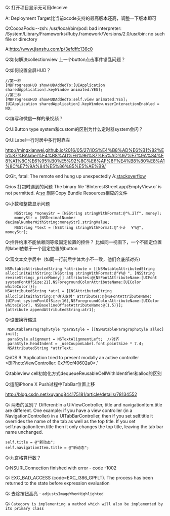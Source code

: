 Q: 打开项目显示无可用deceive

A: Deployment Target比当前xcode支持的最高版本还高，调整一下版本即可

Q:CocoaPods:--zsh: /usr/local/bin/pod: bad interpreter: /System/Library/Frameworks/Ruby.framework/Versions/2.0/usr/bin: no such file or directory

A:http://www.jianshu.com/p/3efdffc136c0

Q:如何解决collectionview 上一个button点击事件错乱问题？

Q:如何设置全屏HUD？

```
//第一种
[MBProgressHUD showHUDAddedTo:[UIApplication sharedApplication].keyWindow animated:YES];
//第二种
[MBProgressHUD showHUDAddedTo:self.view animated:YES];
[UIApplication sharedApplication].keyWindow.userInteractionEnabled = NO;
```

Q:编写和微信一样的录视频？

Q:UIButton type system和custom的区别为什么定时器system会闪？

Q:UILabel一行时居中多行时靠左

http://mingxianwei.github.io/2016/05/27/iOS%E4%B8%AD%E6%B1%82%E5%87%BAlabel%E4%B8%AD%E6%96%87%E5%AD%97%E7%9A%84%E8%A1%8C%E6%95%B0%E5%92%8C%E6%AF%8F%E4%B8%80%E8%A1%8C%E7%9A%84%E5%86%85%E5%AE%B9/

Q:Git, fatal: The remote end hung up unexpectedly
A:[stackoverflow](https://stackoverflow.com/questions/15240815/git-fatal-the-remote-end-hung-up-unexpectedly)

Q:ios 打包时遇到的问题 The binary file 'BInterestStreet.app/EmptyView.o' is not permitted. 
A:[so](https://stackoverflow.com/questions/20251252/invalid-bundle-structure-the-app-may-contain-only-one-executable-file)
删除Copy Bundle Resources相应的文件

Q:小数和整数显示问题

```
    NSString *moneyStr = [NSString stringWithFormat:@"%.2lf", money];
    moneyStr = [NSDecimalNumber decimalNumberWithString:moneyStr].stringValue;
    NSString *text = [NSString stringWithFormat:@"小计  ￥%@", moneyStr];
```

Q:控件约束不能依赖同等级固定位置的控件？
比如同一视图下，一个不固定位置的label依赖于一个固定位置的button

Q:富文本文字居中（如同一行前后字体大小不一致，他们会底部对齐）

```
NSMutableAttributedString *attribute = [[NSMutableAttributedString alloc]initWithString:[NSString stringWithFormat:@"¥%@ ", [NSString reviseString:_priceMoney]] attributes:@{NSFontAttributeName:[UIFont systemFontOfSize:21],NSForegroundColorAttributeName:[UIColor whiteColor]}];    
NSAttributedString *atr1 = [[NSAttributedString alloc]initWithString:@"确认支付" attributes:@{NSFontAttributeName:[UIFont systemFontOfSize:16],NSForegroundColorAttributeName:[UIColor whiteColor], NSBaselineOffsetAttributeName:@(1.5)}];
[attribute appendAttributedString:atr1];
```

Q:设置换行缩进

```
 NSMutableParagraphStyle *paraStyle = [[NSMutableParagraphStyle alloc] init];
 paraStyle.alignment = NSTextAlignmentLeft;  //对齐
 paraStyle.headIndent = _useCouponLabel.font.pointSize * 7.4;
 NSAttributedString *attrText;
```

Q:iOS 9 'Application tried to present modally an active controller <BIPhotoViewController: 0x7f9cf40602a0>.'


Q:tableview cell初始化方式dequeueReusableCellWithIdentifier和alloc的区别

Q:适配iPhone X Push过程中TabBar位置上移

http://blog.csdn.net/xuyang844175181/article/details/78134552

Q: 两者的区别？
Different:In a UIViewController, title and navigationItem.title are different. One example: if you have a view controller (in a NavigationController) in a UITabBarController, then if you set self.title it overrides the name of the tab as well as the top title. If you set self.navigationItem.title then it only changes the top title, leaving the tab bar name unchanged.
```
self.title = @"新动态";
self.navigationItem.title = @"新动态";
```

Q:九宫格算行数？

Q:NSURLConnection finished with error - code -1002

Q: EXC_BAD_ACCESS (code=EXC_I386_GPFLT).
The process has been returned to the state before expression evaluation

Q: 去除按钮高亮 - `adjustsImageWhenHighlighted`

Q: `Category is implementing a method which will also be implemented by its primary class`
